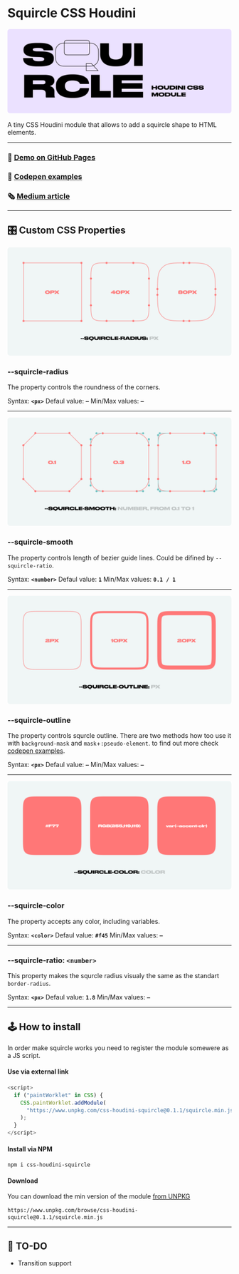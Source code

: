# Squircle CSS Houdini

![Cover](README-images/cover.png)

A tiny CSS Houdini module that allows to add a squircle shape to HTML elements.

---

### 🎻 [Demo on GitHub Pages](https://pavellaptev.github.io/squircle-houdini-css/)

### 👾 [Codepen examples](https://codepen.io/collection/XjgQqp)

### 🗞 [Medium article](https://pavellaptev.medium.com/squircles-on-the-web-houdini-to-the-rescue-5ef11f646b72)

---

## 🎛 Custom CSS Properties

![--squircle-radius](README-images/--squircle-radius.png)

### --squircle-radius

The property controls the roundness of the corners.

Syntax: **`<px>`**
Defaul value: **`—`**
Min/Max values: **`—`**

---

![--squircle-smooth](README-images/--squircle-smooth.png)

### --squircle-smooth

The property controls length of bezier guide lines. Could be difined by `--squircle-ratio`.

Syntax: **`<number>`**
Defaul value: **`1`**
Min/Max values: **`0.1 / 1`**

---

![--squircle-outline](README-images/--squircle-outline.png)

### --squircle-outline

The property controls squrcle outline. There are two methods how too use it with `background-mask` and `mask`+`:pseudo-element`. to find out more check [codepen examples](https://codepen.io/collection/XjgQqp).

Syntax: **`<px>`**
Defaul value: **`—`**
Min/Max values: **`—`**

---

![--squircle-color](README-images/--squircle-color.png)

### --squircle-color

The property accepts any color, including variables.

Syntax: **`<color>`**
Defaul value: **`#f45`**
Min/Max values: **`—`**

---

### --squircle-ratio: `<number>`

This property makes the squrcle radius visualy the same as the standart `border-radius`.

Syntax: **`<px>`**
Defaul value: **`1.8`**
Min/Max values: **`—`**

---

## 🕹 How to install

In order make squircle works you need to register the module somewere as a JS script.

#### Use via external link

```js
<script>
  if ("paintWorklet" in CSS) {
    CSS.paintWorklet.addModule(
      "https://www.unpkg.com/css-houdini-squircle@0.1.1/squircle.min.js"
    );
  }
</script>
```

#### Install via NPM

```
npm i css-houdini-squircle
```

#### Download

You can download the min version of the module [from UNPKG](https://www.unpkg.com/browse/css-houdini-squircle@0.1.1/squircle.min.js)

```
https://www.unpkg.com/browse/css-houdini-squircle@0.1.1/squircle.min.js
```

---

## 🚬 TO-DO

- Transition support
